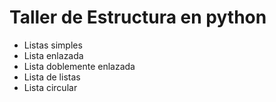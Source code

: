 # Taller de Estructura en python
* Listas simples
* Lista enlazada
* Lista doblemente enlazada
* Lista de listas
* Lista circular
